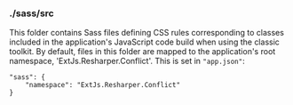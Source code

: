 ### ./sass/src

This folder contains Sass files defining CSS rules corresponding to classes
included in the application's JavaScript code build when using the classic toolkit.
By default, files in this folder are mapped to the application's root namespace, 'ExtJs.Resharper.Conflict'.
This is set in `"app.json"`:

    "sass": {
        "namespace": "ExtJs.Resharper.Conflict"
    }